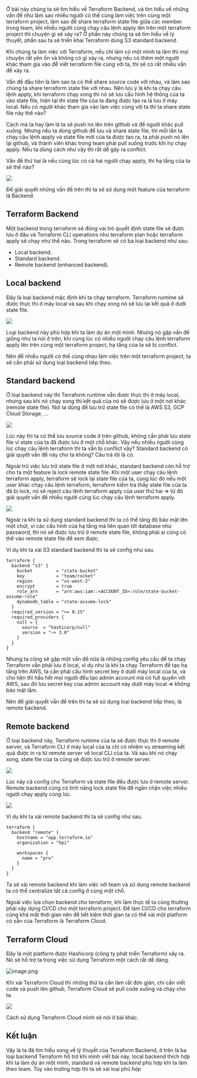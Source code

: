 Ở bài này chúng ta sẽ tìm hiểu về Terraform Backend, và tìm hiểu về những vấn đề như làm sao nhiều người có thể cùng làm việc trên cùng một terraform project, làm sao để share terraform state file giữa các member trong team, khi nhiều người cùng chạy câu lệnh apply lên trên một terraform project thì chuyện gì sẽ xảy ra? Ở phần này chúng ta sẽ tìm hiểu về lý thuyết, phần sau ta sẽ triển khai Terraform dùng S3 standard backend.

Khi chúng ta làm việc với Terraform, nếu chỉ làm có một mình ta làm thì mọi chuyện rất yên ổn và không có gì xảy ra, nhưng nếu có thêm một người khác tham gia vào để viết terraform file cùng với ta, thì sẽ có rất nhiều vấn đề xảy ra.

Vấn đề đầu tiên là làm sao ta có thể share source code với nhau, và làm sao chúng ta share terraform state file với nhau. Nên lưu ý là khi ta chạy câu lệnh apply, khi terraform chạy xong thì nó sẽ lưu cấu hình hệ thống của ta vào state file, hiện tại thì state file của ta đang được tạo ra là lưu ở máy local. Nếu có người khác tham gia vào làm việc cùng với ta thì ta share state file này thế nào?

Cách mà ta hay làm là ta sẽ push nó lên trên github và để người khác pull xuống. Nhưng nếu ta dùng github để lưu và share state file, thì mỗi lần ta chạy câu lệnh apply và state file mới của ta được tạo ra, ta phải push nó lên lại github, và thành viên khác trong team phải pull xuống trước khi họ chạy apply. Nếu ta dùng cách như vậy thì rất dễ gây ra conflict.

Vấn đề thứ hai là nếu cùng lúc có cả hai người chạy apply, thì hạ tầng của ta sẽ thế nào?

![](https://images.viblo.asia/a8253162-0bbf-4969-909a-201b361b5a49.jpg)

Để giải quyết những vấn đề trên thì ta sẽ sử dụng một feature của terraform là Backend.

Terraform Backend
-----------------

Một backend trong terraform sẽ đóng vai trò quyết định state file sẽ được lưu ở đâu và Terraform CLI operations như terraform plan hoặc terraform apply sẽ chạy như thế nào. Trong terraform sẽ có ba loại backend như sau:

-   Local backend.
-   Standard backend.
-   Remote backend (enhanced backend).

Local backend
-------------

Đây là loại backend mặc định khi ta chạy terraform. Terraform runtime sẽ được thực thi ở máy local và sau khi chạy xong nó sẽ lưu lại kết quả ở dưới state file.

![](https://images.viblo.asia/324b0dd2-6466-4690-9e3f-0c45aa16e79b.jpg)

Loại backend này phù hợp khi ta làm dự án một mình. Nhưng nó gặp vấn đề giống như ta nói ở trên, khi cùng lúc có nhiều người chạy câu lệnh terraform apply lên trên cùng một terraform project, hạ tầng của ta sẽ bị conflict.

Nên để nhiều người có thể cùng nhau làm việc trên một terraform project, ta sẽ cần phải sử dụng loại backend tiếp theo.

Standard backend
----------------

Ở loại backend này thì Terraform runtime vẫn được thực thi ở máy local, nhưng sau khi nó chạy xong thì kết quả của nó sẽ được lưu ở một nơi khác (remote state file). Nơi ta dùng để lưu trữ state file có thể là AWS S3, GCP Cloud Storage, ...

![](https://images.viblo.asia/8536695b-f34e-45d9-9cde-f6fb166bd093.jpg)

Lúc này thì ta có thể lưu source code ở trên github, không cần phải lưu state file vì state của ta đã được lưu ở một chỗ khác. Vậy nếu nhiều người cùng lúc chạy câu lệnh terraform thì ta vẫn bị conflict vậy? Standard backend có giải quyết vấn đề này cho ta không? Câu trả lời là có.

Ngoài trừ việc lưu trữ state file ở một nơi khác, standard backend còn hỗ trợ cho ta một feature là lock remote state file. Khi một user chạy câu lệnh terraform apply, terraform sẽ lock lại state file của ta, cùng lúc đó nếu một user khác chạy câu lệnh terraform, terraform kiểm tra thấy state file của ta đã bị lock, nó sẽ reject câu lệnh terraform apply của user thứ hai => từ đó giải quyết vấn đề nhiều người cùng lúc chạy câu lệnh terraform apply.

![](https://images.viblo.asia/5c43d480-c083-4866-9e18-bdf4eefa7cff.jpg)

Ngoài ra khi ta sử dụng standard backend thì ta có thể tăng độ bảo mật lên một chút, vì các cấu hình của hạ tầng mà liên quan tới database như password, thì nó sẽ được lưu trữ ở remote state file, không phải ai cũng có thể vào remote state file để xem được.

Ví dụ khi ta xài S3 standard backend thì ta sẽ config như sau.

```
terraform {
  backend "s3" {
    bucket         = "state-bucket"
    key            = "team/rocket"
    region         = "us-west-2"
    encrypt        = true
    role_arn       = "arn:aws:iam::<ACCOUNT_ID>:role/state-bucket-assume-role"
    dynamodb_table = "state-assume-lock"
  }
  required_version = ">= 0.15"
  required_providers {
    null = {
      source  = "hashicorp/null"
      version = "~> 3.0"
    }
  }
}

```

Nhưng ta cũng sẽ gặp một vấn đề nữa là những config yêu cầu để ta chạy Terraform vẫn phải lưu ở local, ví dụ như là khi ta chạy Terraform để tạo hạ tầng trên AWS, ta cần phải cấu hình secret key ở dưới máy local của ta, và cho tiện thì hầu hết mọi người đều tạo admin account mà có full quyền với AWS, sau đó lưu secret key của admin account này dưới máy local => không bảo mật lắm.

Nên để giải quyết vấn đề trên thì ta sẽ sử dụng loại backend tiếp theo, là remote backend.

Remote backend
--------------

Ở loại backend này, Terraform runtime của ta sẽ được thực thi ở remote server, và Terraform CLI ở máy local của ta chỉ có nhiệm vụ streaming kết quả được in ra từ remote server về local CLI của ta. Và sau khi nó chạy xong, state file của ta cũng sẽ được lưu trữ ở remote server.

![](https://images.viblo.asia/d36fd5db-dd29-4916-9b81-9a8e94efb8f8.jpg)

Lúc này cả config cho Terraform và state file đều được lưu ở remote server. Remote backend cũng có tính năng lock state file để ngăn chặn việc nhiều người chạy apply cùng lúc.

![](https://images.viblo.asia/8c6b5bc0-b16b-4d22-9534-cccef08d10e1.jpg)

Ví dụ khi ta xài remote backend thì ta sẽ config như sau.

```
terraform {
  backend "remote" {
    hostname = "app.terraform.io"
    organization = "hpi"

    workspaces {
      name = "pro"
    }
  }
}

```

Ta sẽ xài remote backend khi làm việc với team và sử dụng remote backend ta có thể centralize tất cả config ở cùng một chỗ.

Ngoài việc lựa chọn backend cho terraform, khi làm thực tế ta cũng thường phải xây dựng CI/CD cho một terraform project. Để làm CI/CD cho terraform cũng khá mất thời gian nên để tiết kiệm thời gian ta có thể xài một platform có sẵn của Terraform là Terraform Cloud.

Terraform Cloud
---------------

Đây là một platform được Hashicorp (công ty phát triển Terraform) xây ra. Nó sẽ hỗ trợ ta trong việc sử dụng Terraform một cách rất dễ dàng.

![image.png](https://images.viblo.asia/869c1274-18c8-40ee-a930-43d5cad27ea0.png)

Khi xài Terraform Cloud thì những thứ ta cần làm rất đơn giản, chỉ cần viết code và push lên github, Terraform Cloud sẽ pull code xuống và chạy cho ta.

![](https://images.viblo.asia/8dc88c9a-6b30-4b09-a43e-73c3a1922e85.jpg)

Cách sử dụng Terraform Cloud mình sẽ nói ở bài khác.

Kết luận
--------

Vậy là ta đã tìm hiểu xong về lý thuyết của Terraform Backend, ở trên là ba loại backend Terraform hỗ trợ khi mình viết bài này, local backend thích hợp khi ta làm dự án một mình, standard và remote backend phù hợp khi ta làm theo team. Tùy vào trường hợp thì ta sẽ xài loại phù hợp